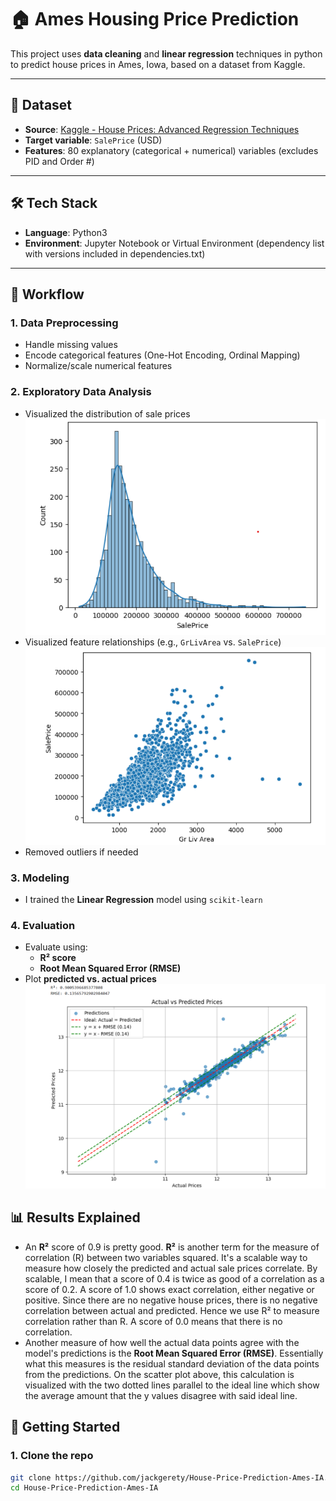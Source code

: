 # 🏠 Ames Housing Price Prediction

This project uses **data cleaning** and **linear regression** techniques in python to predict house prices in Ames, Iowa, based on a dataset from Kaggle.

---

## 📁 Dataset

- **Source**: [Kaggle - House Prices: Advanced Regression Techniques](https://www.kaggle.com/competitions/house-prices-advanced-regression-techniques/data)
- **Target variable**: `SalePrice` (USD)
- **Features**: 80 explanatory (categorical + numerical) variables (excludes PID and Order #) 

---

## 🛠️ Tech Stack

- **Language**: Python3
- **Environment**: Jupyter Notebook or Virtual Environment (dependency list with versions included in dependencies.txt)

---

## 🧪 Workflow

### 1. **Data Preprocessing**
- Handle missing values
- Encode categorical features (One-Hot Encoding, Ordinal Mapping)
- Normalize/scale numerical features

### 2. **Exploratory Data Analysis**
- Visualized the distribution of sale prices
  ![Price Distribution](images/salepricedist.png)
- Visualized feature relationships (e.g., `GrLivArea` vs. `SalePrice`)
  ![General Living Area vs Sale Price](images/grlivar_vs_saleprice.png)
- Removed outliers if needed

### 3. **Modeling**
- I trained the **Linear Regression** model using `scikit-learn`

### 4. **Evaluation**
- Evaluate using:
  - **R² score**
  - **Root Mean Squared Error (RMSE)**
- Plot **predicted vs. actual prices**
![Evaluation](images/eval1.png)

## 📊 Results Explained
- An **R²** score of 0.9 is pretty good. **R²** is another term for the measure of correlation (R) between two variables squared. It's a scalable way to measure how closely the predicted and actual sale prices correlate. By scalable, I mean that a score of 0.4 is twice as good of a correlation as a score of 0.2. A score of 1.0 shows exact correlation, either negative or positive. Since there are no negative house prices, there is no negative correlation between actual and predicted. Hence we use R² to measure correlation rather than R. A score of 0.0 means that there is no correlation. 
- Another measure of how well the actual data points agree with the model's predictions is the **Root Mean Squared Error (RMSE)**. Essentially what this measures is the residual standard deviation of the data points from the predictions. On the scatter plot above, this calculation is visualized with the two dotted lines parallel to the ideal line which show the average amount that the y values disagree with said ideal line.

## 🚀 Getting Started

### 1. Clone the repo
```bash
git clone https://github.com/jackgerety/House-Price-Prediction-Ames-IA.git
cd House-Price-Prediction-Ames-IA
